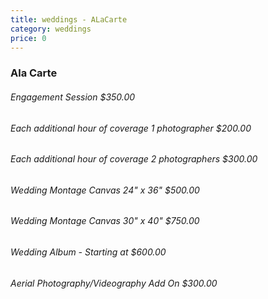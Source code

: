 ```yaml
---
title: weddings - ALaCarte
category: weddings
price: 0
---
```


### Ala Carte 
###### Engagement Session $350.00
###### Each additional hour of coverage 1 photographer $200.00
###### Each additional hour of coverage 2 photographers $300.00
###### Wedding Montage Canvas 24" x 36" $500.00
###### Wedding Montage Canvas 30" x 40" $750.00
###### Wedding Album - Starting at $600.00
###### Aerial Photography/Videography Add On $300.00